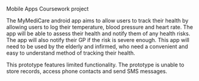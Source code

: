 Mobile Apps Coursework project

The MyMediCare android app aims to allow users to track their health by allowing users to log their temperature, blood pressure and heart rate. 
  The app will be able to assess their health and notify them of any health risks. 
  The app will also notify their GP if the risk is severe enough. 
  This app will need to be used by the elderly and infirmed, who need a convenient and easy to understand method of tracking their health. 

  This prototype features limited functionality. The prototype is unable to store records, access phone contacts and send SMS messages. 
